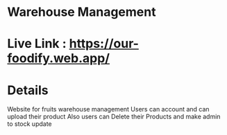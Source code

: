# Warehouse Management 
# Live Link : https://our-foodify.web.app/

# Details 

Website for fruits warehouse management
Users can account and can upload their product
Also users can Delete their Products and make admin to stock update


